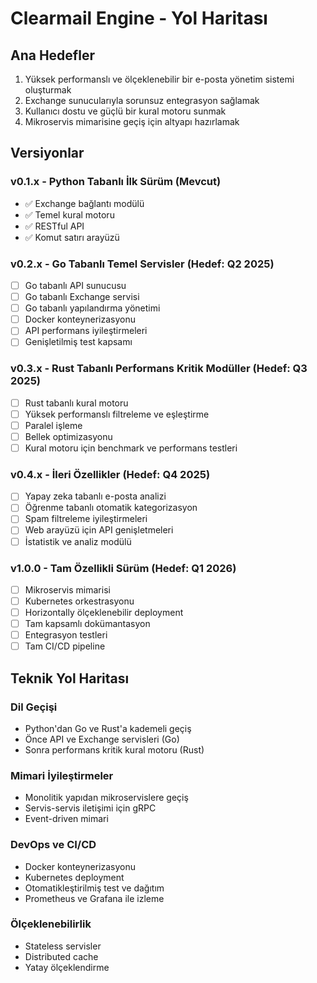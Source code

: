 # Clearmail Engine - Yol Haritası

## Ana Hedefler

1. Yüksek performanslı ve ölçeklenebilir bir e-posta yönetim sistemi oluşturmak
2. Exchange sunucularıyla sorunsuz entegrasyon sağlamak
3. Kullanıcı dostu ve güçlü bir kural motoru sunmak
4. Mikroservis mimarisine geçiş için altyapı hazırlamak

## Versiyonlar

### v0.1.x - Python Tabanlı İlk Sürüm (Mevcut)

- ✅ Exchange bağlantı modülü
- ✅ Temel kural motoru
- ✅ RESTful API
- ✅ Komut satırı arayüzü

### v0.2.x - Go Tabanlı Temel Servisler (Hedef: Q2 2025)

- [ ] Go tabanlı API sunucusu
- [ ] Go tabanlı Exchange servisi
- [ ] Go tabanlı yapılandırma yönetimi
- [ ] Docker konteynerizasyonu
- [ ] API performans iyileştirmeleri
- [ ] Genişletilmiş test kapsamı

### v0.3.x - Rust Tabanlı Performans Kritik Modüller (Hedef: Q3 2025)

- [ ] Rust tabanlı kural motoru
- [ ] Yüksek performanslı filtreleme ve eşleştirme
- [ ] Paralel işleme
- [ ] Bellek optimizasyonu
- [ ] Kural motoru için benchmark ve performans testleri

### v0.4.x - İleri Özellikler (Hedef: Q4 2025)

- [ ] Yapay zeka tabanlı e-posta analizi
- [ ] Öğrenme tabanlı otomatik kategorizasyon
- [ ] Spam filtreleme iyileştirmeleri
- [ ] Web arayüzü için API genişletmeleri
- [ ] İstatistik ve analiz modülü

### v1.0.0 - Tam Özellikli Sürüm (Hedef: Q1 2026)

- [ ] Mikroservis mimarisi
- [ ] Kubernetes orkestrasyonu
- [ ] Horizontally ölçeklenebilir deployment
- [ ] Tam kapsamlı dokümantasyon
- [ ] Entegrasyon testleri
- [ ] Tam CI/CD pipeline

## Teknik Yol Haritası

### Dil Geçişi

- Python'dan Go ve Rust'a kademeli geçiş
- Önce API ve Exchange servisleri (Go)
- Sonra performans kritik kural motoru (Rust)

### Mimari İyileştirmeler

- Monolitik yapıdan mikroservislere geçiş
- Servis-servis iletişimi için gRPC
- Event-driven mimari

### DevOps ve CI/CD

- Docker konteynerizasyonu
- Kubernetes deployment
- Otomatikleştirilmiş test ve dağıtım
- Prometheus ve Grafana ile izleme

### Ölçeklenebilirlik

- Stateless servisler
- Distributed cache
- Yatay ölçeklendirme